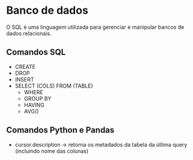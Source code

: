 # Banco de dados
O SQL é uma linguagem utilizada para gerenciar e manipular bancos de dados relacionais.
## Comandos SQL
- CREATE
- DROP
- INSERT
- SELECT (COLS) FROM (TABLE)
    - WHERE
    - GROUP BY
    - HAVING
    - AVG()
## Comandos Python e Pandas
- cursor.description -> retorna os metadados da tabela da útlima query (incluindo nome das colunas)